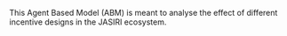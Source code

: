 This Agent Based Model (ABM) is meant to analyse the effect of different incentive designs in the JASIRI ecosystem.
